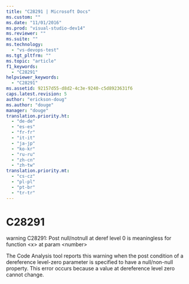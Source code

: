 ```yaml
---
title: "C28291 | Microsoft Docs"
ms.custom: ""
ms.date: "11/01/2016"
ms.prod: "visual-studio-dev14"
ms.reviewer: ""
ms.suite: ""
ms.technology: 
  - "vs-devops-test"
ms.tgt_pltfrm: ""
ms.topic: "article"
f1_keywords: 
  - "C28291"
helpviewer_keywords: 
  - "C28291"
ms.assetid: 92157d55-d8d2-4c3e-9240-c5d8923631f6
caps.latest.revision: 5
author: "erickson-doug"
ms.author: "douge"
manager: "douge"
translation.priority.ht: 
  - "de-de"
  - "es-es"
  - "fr-fr"
  - "it-it"
  - "ja-jp"
  - "ko-kr"
  - "ru-ru"
  - "zh-cn"
  - "zh-tw"
translation.priority.mt: 
  - "cs-cz"
  - "pl-pl"
  - "pt-br"
  - "tr-tr"
---
```

# C28291
warning C28291: Post null/notnull at deref level 0 is meaningless for function \<x> at param \<number>  
  
 The Code Analysis tool reports this warning when the post condition of a dereference level-zero parameter is specified to have a null/non-null property. This error occurs because a value at dereference level zero cannot change.